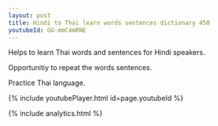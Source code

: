 ```yaml
---
layout: post
title: Hindi to Thai learn words sentences dictionary 450 
youtubeId: GG-mmC4mRNE
---
```

 
 
Helps to learn Thai words and sentences for Hindi speakers.

Opportunitiy to repeat the words sentences. 

Practice Thai language. 
 
{% include youtubePlayer.html id=page.youtubeId %}
 
 
{% include analytics.html %}